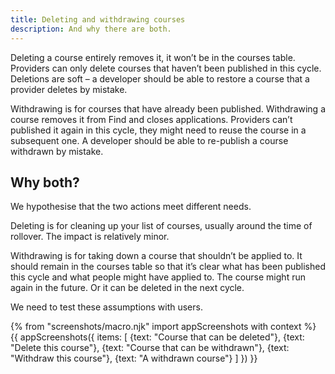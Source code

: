 ```yaml
---
title: Deleting and withdrawing courses
description: And why there are both.
---
```

Deleting a course entirely removes it, it won’t be in the courses table. Providers can only delete courses that haven’t been published in this cycle. Deletions are soft – a developer should be able to restore a course that a provider deletes by mistake.

Withdrawing is for courses that have already been published. Withdrawing a course removes it from Find and closes applications. Providers can’t published it again in this cycle, they might need to reuse the course in a subsequent one. A developer should be able to re-publish a course withdrawn by mistake.

## Why both?

We hypothesise that the two actions meet different needs.

Deleting is for cleaning up your list of courses, usually around the time of rollover. The impact is relatively minor.

Withdrawing is for taking down a course that shouldn’t be applied to. It should remain in the courses table so that it’s clear what has been published this cycle and what people might have applied to. The course might run again in the future. Or it can be deleted in the next cycle.

We need to test these assumptions with users.

{% from "screenshots/macro.njk" import appScreenshots with context %}
{{ appScreenshots({
  items: [
    {text: "Course that can be deleted"},
    {text: "Delete this course"},
    {text: "Course that can be withdrawn"},
    {text: "Withdraw this course"},
    {text: "A withdrawn course"}
  ]
}) }}
